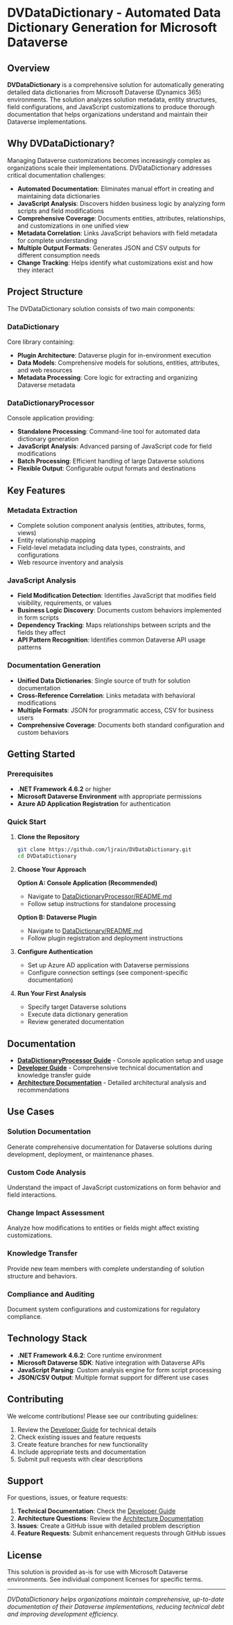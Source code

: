 # DVDataDictionary - Automated Data Dictionary Generation for Microsoft Dataverse

## Overview

**DVDataDictionary** is a comprehensive solution for automatically generating detailed data dictionaries from Microsoft Dataverse (Dynamics 365) environments. The solution analyzes solution metadata, entity structures, field configurations, and JavaScript customizations to produce thorough documentation that helps organizations understand and maintain their Dataverse implementations.

## Why DVDataDictionary?

Managing Dataverse customizations becomes increasingly complex as organizations scale their implementations. DVDataDictionary addresses critical documentation challenges:

- **Automated Documentation**: Eliminates manual effort in creating and maintaining data dictionaries
- **JavaScript Analysis**: Discovers hidden business logic by analyzing form scripts and field modifications
- **Comprehensive Coverage**: Documents entities, attributes, relationships, and customizations in one unified view
- **Metadata Correlation**: Links JavaScript behaviors with field metadata for complete understanding
- **Multiple Output Formats**: Generates JSON and CSV outputs for different consumption needs
- **Change Tracking**: Helps identify what customizations exist and how they interact

## Project Structure

The DVDataDictionary solution consists of two main components:

### DataDictionary
Core library containing:
- **Plugin Architecture**: Dataverse plugin for in-environment execution
- **Data Models**: Comprehensive models for solutions, entities, attributes, and web resources
- **Metadata Processing**: Core logic for extracting and organizing Dataverse metadata

### DataDictionaryProcessor  
Console application providing:
- **Standalone Processing**: Command-line tool for automated data dictionary generation
- **JavaScript Analysis**: Advanced parsing of JavaScript code for field modifications
- **Batch Processing**: Efficient handling of large Dataverse solutions
- **Flexible Output**: Configurable output formats and destinations

## Key Features

### Metadata Extraction
- Complete solution component analysis (entities, attributes, forms, views)
- Entity relationship mapping
- Field-level metadata including data types, constraints, and configurations
- Web resource inventory and analysis

### JavaScript Analysis
- **Field Modification Detection**: Identifies JavaScript that modifies field visibility, requirements, or values
- **Business Logic Discovery**: Documents custom behaviors implemented in form scripts
- **Dependency Tracking**: Maps relationships between scripts and the fields they affect
- **API Pattern Recognition**: Identifies common Dataverse API usage patterns

### Documentation Generation
- **Unified Data Dictionaries**: Single source of truth for solution documentation
- **Cross-Reference Correlation**: Links metadata with behavioral modifications
- **Multiple Formats**: JSON for programmatic access, CSV for business users
- **Comprehensive Coverage**: Documents both standard configuration and custom behaviors

## Getting Started

### Prerequisites
- **.NET Framework 4.6.2** or higher
- **Microsoft Dataverse Environment** with appropriate permissions
- **Azure AD Application Registration** for authentication

### Quick Start

1. **Clone the Repository**
   ```bash
   git clone https://github.com/ljrain/DVDataDictionary.git
   cd DVDataDictionary
   ```

2. **Choose Your Approach**
   
   **Option A: Console Application (Recommended)**
   - Navigate to [DataDictionaryProcessor/README.md](./DataDictionaryProcessor/README.md)
   - Follow setup instructions for standalone processing
   
   **Option B: Dataverse Plugin**  
   - Navigate to [DataDictionary/README.md](./DataDictionary/README.md)
   - Follow plugin registration and deployment instructions

3. **Configure Authentication**
   - Set up Azure AD application with Dataverse permissions
   - Configure connection settings (see component-specific documentation)

4. **Run Your First Analysis**
   - Specify target Dataverse solutions
   - Execute data dictionary generation
   - Review generated documentation

## Documentation

- **[DataDictionaryProcessor Guide](./DataDictionaryProcessor/README.md)** - Console application setup and usage
- **[Developer Guide](./DataDictionaryProcessor/developer_guide.md)** - Comprehensive technical documentation and knowledge transfer guide
- **[Architecture Documentation](./docs/)** - Detailed architectural analysis and recommendations

## Use Cases

### Solution Documentation
Generate comprehensive documentation for Dataverse solutions during development, deployment, or maintenance phases.

### Custom Code Analysis  
Understand the impact of JavaScript customizations on form behavior and field interactions.

### Change Impact Assessment
Analyze how modifications to entities or fields might affect existing customizations.

### Knowledge Transfer
Provide new team members with complete understanding of solution structure and behaviors.

### Compliance and Auditing
Document system configurations and customizations for regulatory compliance.

## Technology Stack

- **.NET Framework 4.6.2**: Core runtime environment
- **Microsoft Dataverse SDK**: Native integration with Dataverse APIs
- **JavaScript Parsing**: Custom analysis engine for form script processing
- **JSON/CSV Output**: Multiple format support for different use cases

## Contributing

We welcome contributions! Please see our contributing guidelines:

1. Review the [Developer Guide](./DataDictionaryProcessor/developer_guide.md) for technical details
2. Check existing issues and feature requests
3. Create feature branches for new functionality
4. Include appropriate tests and documentation
5. Submit pull requests with clear descriptions

## Support

For questions, issues, or feature requests:

1. **Technical Documentation**: Check the [Developer Guide](./DataDictionaryProcessor/developer_guide.md)
2. **Architecture Questions**: Review the [Architecture Documentation](./docs/)
3. **Issues**: Create a GitHub issue with detailed problem description
4. **Feature Requests**: Submit enhancement requests through GitHub issues

## License

This solution is provided as-is for use with Microsoft Dataverse environments. See individual component licenses for specific terms.

---

*DVDataDictionary helps organizations maintain comprehensive, up-to-date documentation of their Dataverse implementations, reducing technical debt and improving development efficiency.*
